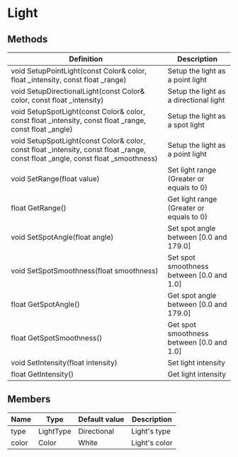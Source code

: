 # Light

## Methods
| Definition | Description |
|-|-|
void SetupPointLight(const Color& color, float _intensity, const float _range) | Setup the light as a point light
void SetupDirectionalLight(const Color& color, const float _intensity) | Setup the light as a directional light
void SetupSpotLight(const Color& color, const float _intensity, const float _range, const float _angle) | Setup the light as a spot light
void SetupSpotLight(const Color& color, const float _intensity, const float _range, const float _angle, const float _smoothness) | Setup the light as a point light
void SetRange(float value) | Set light range (Greater or equals to 0)
float GetRange() | Get light range (Greater or equals to 0)
void SetSpotAngle(float angle) | Set spot angle between [0.0 and 179.0]
void SetSpotSmoothness(float smoothness) | Set spot smoothness between [0.0 and 1.0]
float GetSpotAngle() | Get spot angle between [0.0 and 179.0]
float GetSpotSmoothness() | Get spot smoothness between [0.0 and 1.0]
void SetIntensity(float intensity) | Set light intensity
float GetIntensity() | Get light intensity

## Members
| Name | Type | Default value | Description |
|-|-|-|-|
type | LightType | Directional | Light's type
color | Color | White | Light's color
